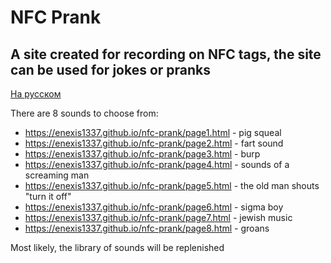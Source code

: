 # NFC Prank

## A site created for recording on NFC tags, the site can be used for jokes or pranks

[На русском](https://github.com/enexis1337/nfc-prank/blob/main/rureadme.md#nfc-prank)

There are 8 sounds to choose from:
- https://enexis1337.github.io/nfc-prank/page1.html - pig squeal
- https://enexis1337.github.io/nfc-prank/page2.html - fart sound
- https://enexis1337.github.io/nfc-prank/page3.html - burp
- https://enexis1337.github.io/nfc-prank/page4.html - sounds of a screaming man
- https://enexis1337.github.io/nfc-prank/page5.html - the old man shouts "turn it off"
- https://enexis1337.github.io/nfc-prank/page6.html - sigma boy
- https://enexis1337.github.io/nfc-prank/page7.html - jewish music
- https://enexis1337.github.io/nfc-prank/page8.html - groans

Most likely, the library of sounds will be replenished
